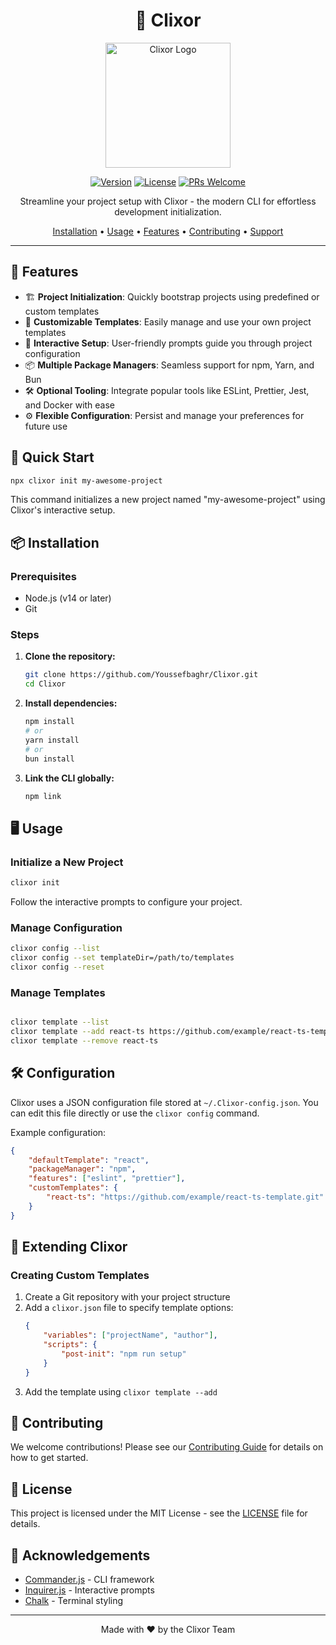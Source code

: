 <div align="center">

# 🚀 Clixor

<img src="https://path-to-your-logo.png" alt="Clixor Logo" width="200"/>

[![Version](https://img.shields.io/badge/version-1.0.1-blue.svg)](https://github.com/Youssefbaghr/Clixor)
[![License](https://img.shields.io/badge/license-MIT-green.svg)](https://opensource.org/licenses/MIT)
[![PRs Welcome](https://img.shields.io/badge/PRs-welcome-brightgreen.svg)](CONTRIBUTING.md)

Streamline your project setup with Clixor - the modern CLI for effortless development initialization.

[Installation](#installation) • [Usage](#usage) • [Features](#features) • [Contributing](#contributing) • [Support](#support)

</div>

---

## 🌟 Features

-   🏗️ **Project Initialization**: Quickly bootstrap projects using predefined or custom templates
-   🎨 **Customizable Templates**: Easily manage and use your own project templates
-   🧭 **Interactive Setup**: User-friendly prompts guide you through project configuration
-   📦 **Multiple Package Managers**: Seamless support for npm, Yarn, and Bun
-   🛠️ **Optional Tooling**: Integrate popular tools like ESLint, Prettier, Jest, and Docker with ease
-   ⚙️ **Flexible Configuration**: Persist and manage your preferences for future use

## 🚀 Quick Start

```bash
npx clixor init my-awesome-project
```

This command initializes a new project named "my-awesome-project" using Clixor's interactive setup.

## 📦 Installation

### Prerequisites

-   Node.js (v14 or later)
-   Git

### Steps

1. **Clone the repository:**

    ```bash
    git clone https://github.com/Youssefbaghr/Clixor.git
    cd Clixor
    ```

2. **Install dependencies:**

    ```bash
    npm install
    # or
    yarn install
    # or
    bun install
    ```

3. **Link the CLI globally:**

    ```bash
    npm link
    ```

## 🖥️ Usage

### Initialize a New Project

```bash
clixor init
```

Follow the interactive prompts to configure your project.

### Manage Configuration

```bash
clixor config --list
clixor config --set templateDir=/path/to/templates
clixor config --reset
```

### Manage Templates

```bash

clixor template --list
clixor template --add react-ts https://github.com/example/react-ts-template.git
clixor template --remove react-ts

```

## 🛠️ Configuration

Clixor uses a JSON configuration file stored at `~/.Clixor-config.json`. You can edit this file directly or use the `clixor config` command.

Example configuration:

```json
{
    "defaultTemplate": "react",
    "packageManager": "npm",
    "features": ["eslint", "prettier"],
    "customTemplates": {
        "react-ts": "https://github.com/example/react-ts-template.git"
    }
}
```

## 🧩 Extending Clixor

### Creating Custom Templates

1. Create a Git repository with your project structure
2. Add a `clixor.json` file to specify template options:
    ```json
    {
        "variables": ["projectName", "author"],
        "scripts": {
            "post-init": "npm run setup"
        }
    }
    ```
3. Add the template using `clixor template --add`

## 🤝 Contributing

We welcome contributions! Please see our [Contributing Guide](CONTRIBUTING.md) for details on how to get started.

## 📄 License

This project is licensed under the MIT License - see the [LICENSE](LICENSE) file for details.

## 🙏 Acknowledgements

-   [Commander.js](https://github.com/tj/commander.js/) - CLI framework
-   [Inquirer.js](https://github.com/SBoudrias/Inquirer.js/) - Interactive prompts
-   [Chalk](https://github.com/chalk/chalk) - Terminal styling

---

<div align="center">
Made with ❤️ by the Clixor Team
</div>
